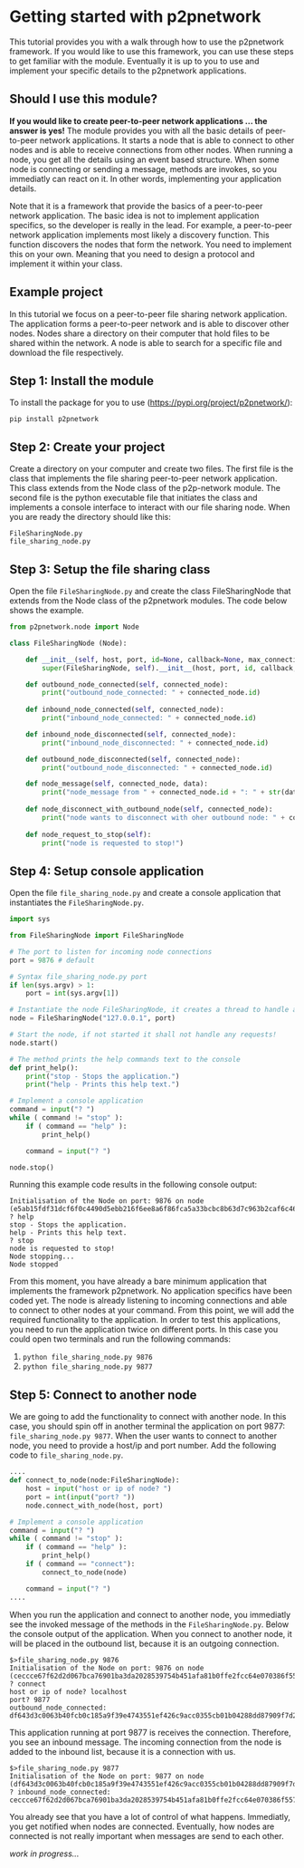 # Getting started with p2pnetwork
This tutorial provides you with a walk through how to use the p2pnetwork framework. If you would like to use this framework, you can use these steps to get familiar with the module. Eventually it is up to you to use and implement your specific details to the p2pnetwork applications.

## Should I use this module?
**If you would like to create peer-to-peer network applications ... the answer is yes!** The module provides you with all the basic details of peer-to-peer network applications. It starts a node that is able to connect to other nodes and is able to receive connections from other nodes. When running a node, you get all the details using an event based structure. When some node is connecting or sending a message, methods are invokes, so you immediatly can react on it. In other words, implementing your application details. 

Note that it is a framework that provide the basics of a peer-to-peer network application. The basic idea is not to implement application specifics, so the developer is really in the lead. For example, a peer-to-peer network application implements most likely a discovery function. This function discovers the nodes that form the network. You need to implement this on your own. Meaning that you need to design a protocol and implement it within your class.

## Example project
In this tutorial we focus on a peer-to-peer file sharing network application. The application forms a peer-to-peer network and is able to discover other nodes. Nodes share a directory on their computer that hold files to be shared within the network. A node is able to search for a specific file and download the file respectively.

## Step 1: Install the module
To install the package for you to use (https://pypi.org/project/p2pnetwork/):
````
pip install p2pnetwork
````

## Step 2: Create your project
Create a directory on your computer and create two files. The first file is the class that implements the file sharing peer-to-peer network application. This class extends from the Node class of the p2p-network module. The second file is the python executable file that initiates the class and implements a console interface to interact with our file sharing node. When you are ready the directory should like this:
````
FileSharingNode.py
file_sharing_node.py
````
## Step 3: Setup the file sharing class
Open the file ````FileSharingNode.py```` and create the class FileSharingNode that extends from the Node class of the p2pnetwork modules. The code below shows the example.
````python
from p2pnetwork.node import Node

class FileSharingNode (Node):

    def __init__(self, host, port, id=None, callback=None, max_connections=0):
        super(FileSharingNode, self).__init__(host, port, id, callback, max_connections)

    def outbound_node_connected(self, connected_node):
        print("outbound_node_connected: " + connected_node.id)
        
    def inbound_node_connected(self, connected_node):
        print("inbound_node_connected: " + connected_node.id)

    def inbound_node_disconnected(self, connected_node):
        print("inbound_node_disconnected: " + connected_node.id)

    def outbound_node_disconnected(self, connected_node):
        print("outbound_node_disconnected: " + connected_node.id)

    def node_message(self, connected_node, data):
        print("node_message from " + connected_node.id + ": " + str(data))
        
    def node_disconnect_with_outbound_node(self, connected_node):
        print("node wants to disconnect with oher outbound node: " + connected_node.id)
        
    def node_request_to_stop(self):
        print("node is requested to stop!")

````
## Step 4: Setup console application
Open the file ````file_sharing_node.py```` and create a console application that instantiates the ````FileSharingNode.py````.

````python
import sys

from FileSharingNode import FileSharingNode

# The port to listen for incoming node connections
port = 9876 # default

# Syntax file_sharing_node.py port
if len(sys.argv) > 1:
    port = int(sys.argv[1])

# Instantiate the node FileSharingNode, it creates a thread to handle all functionality
node = FileSharingNode("127.0.0.1", port)

# Start the node, if not started it shall not handle any requests!
node.start()

# The method prints the help commands text to the console
def print_help():
    print("stop - Stops the application.")
    print("help - Prints this help text.")

# Implement a console application
command = input("? ")
while ( command != "stop" ):
    if ( command == "help" ):
        print_help()

    command = input("? ")

node.stop()
````
Running this example code results in the following console output:
````
Initialisation of the Node on port: 9876 on node (e5ab15fdf31dcf6f0c4490d5ebb216f6ee8a6f86fca5a33bcbc8b63d7c963b2caf6c46410d5667bcd792fc02d7652e7cb50475d949c45506c6585f059637a449)
? help
stop - Stops the application.
help - Prints this help text.
? stop
node is requested to stop!
Node stopping...
Node stopped
````

From this moment, you have already a bare minimum application that implements the framework p2pnetwork. No application specifics have been coded yet. The node is already listening to incoming connections and able to connect to other nodes at your command. From this point, we will add the required functionality to the application. In order to test this applications, you need to run the application twice on different ports. In this case you could open two terminals and run the following commands:
1. ````python file_sharing_node.py 9876````
2. ````python file_sharing_node.py 9877````

## Step 5: Connect to another node
We are going to add the functionality to connect with another node. In this case, you should spin off in another terminal the application on port 9877: ````file_sharing_node.py 9877````. When the user wants to connect to another node, you need to provide a host/ip and port number. Add the following code to ````file_sharing_node.py````.

````python
....
def connect_to_node(node:FileSharingNode):
    host = input("host or ip of node? ")
    port = int(input("port? "))
    node.connect_with_node(host, port)

# Implement a console application
command = input("? ")
while ( command != "stop" ):
    if ( command == "help" ):
        print_help()
    if ( command == "connect"):
        connect_to_node(node)

    command = input("? ")
....
````
When you run the application and connect to another node, you immediatly see the invoked message of the methods in the ````FileSharingNode.py````. Below the console output of the application. When you connect to another node, it will be placed in the outbound list, because it is an outgoing connection. 
````
$>file_sharing_node.py 9876
Initialisation of the Node on port: 9876 on node (ceccce67f62d2d067bca76901ba3da2028539754b451afa81b0ffe2fcc64e070386f5573ee6cf4da9223202d363c3aeb035b360ad5bd95985e1797e93cd93b28)
? connect
host or ip of node? localhost
port? 9877
outbound_node_connected: df643d3c0063b40fcb0c185a9f39e4743551ef426c9acc0355cb01b04288dd87909f7d2ca74d594b266ee6dd149d8e2b3a82c4ee9584382ec4e91230aad1118d
````
This application running at port 9877 is receives the connection. Therefore, you see an inbound message. The incoming connection from the node is added to the inbound list, because it is a connection with us.
````
$>file_sharing_node.py 9877
Initialisation of the Node on port: 9877 on node (df643d3c0063b40fcb0c185a9f39e4743551ef426c9acc0355cb01b04288dd87909f7d2ca74d594b266ee6dd149d8e2b3a82c4ee9584382ec4e91230aad1118d)
? inbound_node_connected: ceccce67f62d2d067bca76901ba3da2028539754b451afa81b0ffe2fcc64e070386f5573ee6cf4da9223202d363c3aeb035b360ad5bd95985e1797e93cd93b28
````
You already see that you have a lot of control of what happens. Immediatly, you get notified when nodes are connected. Eventually, how nodes are connected is not really important when messages are send to each other.

_work in progress..._